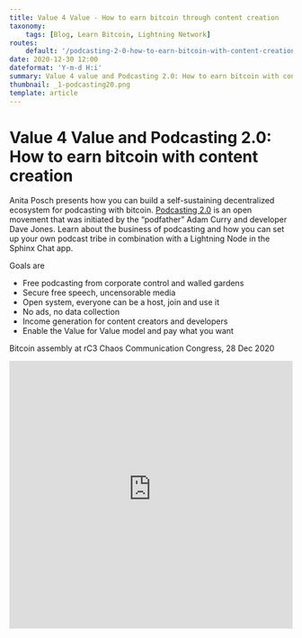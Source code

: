 ```yaml
---
title: Value 4 Value - How to earn bitcoin through content creation
taxonomy:
    tags: [Blog, Learn Bitcoin, Lightning Network]
routes:
    default: '/podcasting-2-0-how-to-earn-bitcoin-with-content-creation'
date: 2020-12-30 12:00
dateformat: 'Y-m-d H:i'
summary: Value 4 value and Podcasting 2.0: How to earn bitcoin with content creation
thumbnail: _1-podcasting20.png
template: article
---
```


# Value 4 Value and Podcasting 2.0: How to earn bitcoin with content creation

Anita Posch presents how you can build a self-sustaining decentralized ecosystem for podcasting with bitcoin. [Podcasting 2.0](https://anitaposch.com/bitcoin-co-podcast-one-of-the-first-to-enable-streaming-money/) is an open movement that was initiated by the “podfather” Adam Curry and developer Dave Jones. Learn about the business of podcasting and how you can set up your own podcast tribe in combination with a Lightning Node in the Sphinx Chat app.

Goals are

-   Free podcasting from corporate control and walled gardens
-   Secure free speech, uncensorable media
-   Open system, everyone can be a host, join and use it
-   No ads, no data collection
-   Income generation for content creators and developers
-   Enable the Value for Value model and pay what you want

Bitcoin assembly at rC3 Chaos Communication Congress, 28 Dec 2020

<iframe width="100%" height="476" src="https://www.youtube-nocookie.com/embed/YdLPo94B-sg?si=I8Sc6h7PqtbcVavX" title="YouTube video player" frameborder="0" allow="accelerometer; autoplay; clipboard-write; encrypted-media; gyroscope; picture-in-picture; web-share" referrerpolicy="strict-origin-when-cross-origin" allowfullscreen></iframe>